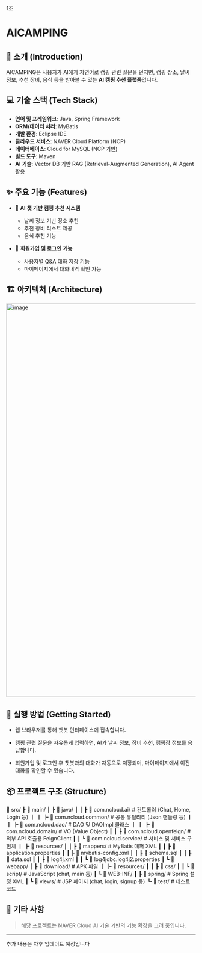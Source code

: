 1조

# AICAMPING

## 🌲 소개 (Introduction)

AICAMPING은 사용자가 AI에게 자연어로 캠핑 관련 질문을 던지면,
캠핑 장소, 날씨 정보, 추천 장비, 음식 등을 받아볼 수 있는 **AI 캠핑 추천 플랫폼**입니다.

## 💻 기술 스택 (Tech Stack)

* **언어 및 프레임워크**: Java, Spring Framework
* **ORM/데이터 처리**: MyBatis
* **개발 환경**: Eclipse IDE
* **클라우드 서비스**: NAVER Cloud Platform (NCP)
* **데이터베이스**: Cloud for MySQL (NCP 기반)
* **빌드 도구**: Maven
* **AI 기술**: Vector DB 기반 RAG (Retrieval-Augmented Generation), AI Agent 활용

## ✨ 주요 기능 (Features)

* 🤖 **AI 챗 기반 캠핑 추천 시스템**

  * 날씨 정보 기반 장소 추천
  * 추천 장비 리스트 제공
  * 음식 추천 기능
* 🔐 **회원가입 및 로그인 기능**

  * 사용자별 Q\&A 대화 저장 기능
  * 마이페이지에서 대화내역 확인 가능

## 🏗️ 아키텍처 (Architecture)
<img width="1861" height="1046" alt="image" src="https://github.com/user-attachments/assets/c85d55f0-dd35-4c7f-b711-4ffe6a349866" />


## 🚀 실행 방법 (Getting Started)

* 웹 브라우저를 통해 챗봇 인터페이스에 접속합니다.

* 캠핑 관련 질문을 자유롭게 입력하면, AI가 날씨 정보, 장비 추천, 캠핑장 정보를 응답합니다.

* 회원가입 및 로그인 후 챗봇과의 대화가 자동으로 저장되며, 마이페이지에서 이전 대화를 확인할 수 있습니다.

## 📦 프로젝트 구조 (Structure)
📁 src/
 ┣ 📁 main/
 ┃ ┣ 📁 java/
 ┃ ┃ ┣ 📁 com.ncloud.ai/          # 컨트롤러 (Chat, Home, Login 등)
 ┃ ┃ ┣ 📁 com.ncloud.common/      # 공통 유틸리티 (Json 핸들링 등)
 ┃ ┃ ┣ 📁 com.ncloud.dao/         # DAO 및 DAOImpl 클래스
 ┃ ┃ ┣ 📁 com.ncloud.domain/      # VO (Value Object)
 ┃ ┃ ┣ 📁 com.ncloud.openfeign/   # 외부 API 호출용 FeignClient
 ┃ ┃ ┗ 📁 com.ncloud.service/     # 서비스 및 서비스 구현체
 ┃ ┣ 📁 resources/
 ┃ ┃ ┣ 📁 mappers/                # MyBatis 매퍼 XML
 ┃ ┃ ┣ 📄 application.properties
 ┃ ┃ ┣ 📄 mybatis-config.xml
 ┃ ┃ ┣ 📄 schema.sql
 ┃ ┃ ┣ 📄 data.sql
 ┃ ┃ ┣ 📄 log4j.xml
 ┃ ┃ ┗ 📄 log4jdbc.log4j2.properties
 ┃ ┗ 📁 webapp/
 ┃   ┣ 📁 download/               # APK 파일
 ┃   ┣ 📁 resources/
 ┃   ┃ ┣ 📁 css/
 ┃   ┃ ┗ 📁 script/               # JavaScript (chat, main 등)
 ┃   ┗ 📁 WEB-INF/
 ┃     ┣ 📁 spring/              # Spring 설정 XML
 ┃     ┗ 📁 views/               # JSP 페이지 (chat, login, signup 등)
 ┗ 📁 test/                      # 테스트 코드

## 📌 기타 사항

> 해당 프로젝트는 NAVER Cloud AI 기술 기반의 기능 확장을 고려 중입니다.

---

추가 내용은 차후 업데이트 예정입니다
